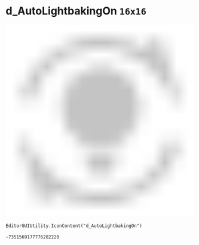 # d_AutoLightbakingOn `16x16`
<img src="/img/d_AutoLightbakingOn.png" width=512 height=512>

``` CSharp
EditorGUIUtility.IconContent("d_AutoLightbakingOn")
```
```
-7351569177776282220
```
